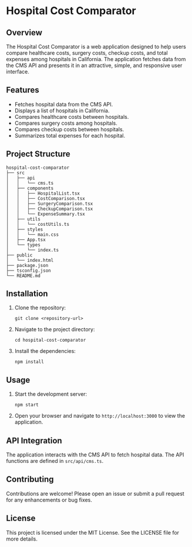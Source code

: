 # Hospital Cost Comparator

## Overview
The Hospital Cost Comparator is a web application designed to help users compare healthcare costs, surgery costs, checkup costs, and total expenses among hospitals in California. The application fetches data from the CMS API and presents it in an attractive, simple, and responsive user interface.

## Features
- Fetches hospital data from the CMS API.
- Displays a list of hospitals in California.
- Compares healthcare costs between hospitals.
- Compares surgery costs among hospitals.
- Compares checkup costs between hospitals.
- Summarizes total expenses for each hospital.

## Project Structure
```
hospital-cost-comparator
├── src
│   ├── api
│   │   └── cms.ts
│   ├── components
│   │   ├── HospitalList.tsx
│   │   ├── CostComparison.tsx
│   │   ├── SurgeryComparison.tsx
│   │   ├── CheckupComparison.tsx
│   │   └── ExpenseSummary.tsx
│   ├── utils
│   │   └── costUtils.ts
│   ├── styles
│   │   └── main.css
│   ├── App.tsx
│   └── types
│       └── index.ts
├── public
│   └── index.html
├── package.json
├── tsconfig.json
└── README.md
```

## Installation
1. Clone the repository:
   ```
   git clone <repository-url>
   ```
2. Navigate to the project directory:
   ```
   cd hospital-cost-comparator
   ```
3. Install the dependencies:
   ```
   npm install
   ```

## Usage
1. Start the development server:
   ```
   npm start
   ```
2. Open your browser and navigate to `http://localhost:3000` to view the application.

## API Integration
The application interacts with the CMS API to fetch hospital data. The API functions are defined in `src/api/cms.ts`.

## Contributing
Contributions are welcome! Please open an issue or submit a pull request for any enhancements or bug fixes.

## License
This project is licensed under the MIT License. See the LICENSE file for more details.